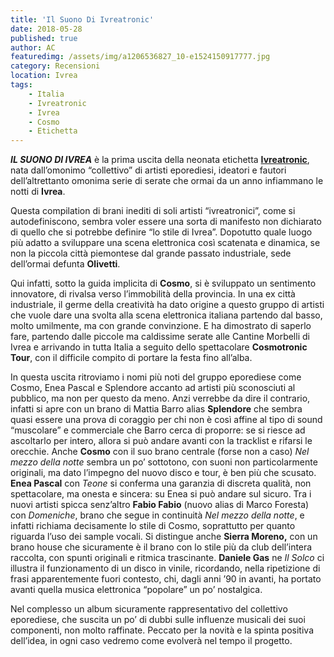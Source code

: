 ```yaml
---
title: 'Il Suono Di Ivreatronic'
date: 2018-05-28
published: true
author: AC
featuredimg: /assets/img/a1206536827_10-e1524150917777.jpg
category: Recensioni
location: Ivrea
tags:
    - Italia
    - Ivreatronic
    - Ivrea
    - Cosmo
    - Etichetta
---
```

***IL SUONO DI IVREA*** è la prima uscita della neonata etichetta **[Ivreatronic](http://localhost/bom-wordpress/ivreatronic)**, nata dall’omonimo “collettivo” di artisti eporediesi, ideatori e fautori dell’altrettanto omonima serie di serate che ormai da un anno infiammano le notti di **Ivrea**.

Questa compilation di brani inediti di soli artisti “ivreatronici”, come si autodefiniscono, sembra voler essere una sorta di manifesto non dichiarato di quello che si potrebbe definire “lo stile di Ivrea”. Dopotutto quale luogo più adatto a sviluppare una scena elettronica così scatenata e dinamica, se non la piccola città piemontese dal grande passato industriale, sede dell’ormai defunta **Olivetti**.

Qui infatti, sotto la guida implicita di **Cosmo**, si è sviluppato un sentimento innovatore, di rivalsa verso l’immobilità della provincia. In una ex città industriale, il germe della creatività ha dato origine a questo gruppo di artisti che vuole dare una svolta alla scena elettronica italiana partendo dal basso, molto umilmente, ma con grande convinzione. E ha dimostrato di saperlo fare, partendo dalle piccole ma caldissime serate alle Cantine Morbelli di Ivrea e arrivando in tutta Italia a seguito dello spettacolare **Cosmotronic Tour**, con il difficile compito di portare la festa fino all’alba.

In questa uscita ritroviamo i nomi più noti del gruppo eporediese come Cosmo, Enea Pascal e Splendore accanto ad artisti più sconosciuti al pubblico, ma non per questo da meno. Anzi verrebbe da dire il contrario, infatti si apre con un brano di Mattia Barro alias **Splendore** che sembra quasi essere una prova di coraggio per chi non è così affine al tipo di sound “muscolare” e commerciale che Barro cerca di proporre: se si riesce ad ascoltarlo per intero, allora si può andare avanti con la tracklist e rifarsi le orecchie. Anche **Cosmo** con il suo brano centrale (forse non a caso) *Nel mezzo della notte* sembra un po’ sottotono, con suoni non particolarmente originali, ma dato l’impegno del nuovo disco e tour, è ben più che scusato. **Enea Pascal** con *Teone* si conferma una garanzia di discreta qualità, non spettacolare, ma onesta e sincera: su Enea si può andare sul sicuro. Tra i nuovi artisti spicca senz’altro **Fabio Fabio** (nuovo alias di Marco Foresta) con *Domeniche*, brano che segue in continuità *Nel mezzo della notte*, e infatti richiama decisamente lo stile di Cosmo, soprattutto per quanto riguarda l’uso dei sample vocali. Si distingue anche **Sierra Moreno,** con un brano house che sicuramente è il brano con lo stile più da club dell’intera raccolta, con spunti originali e ritmica trascinante. **Daniele Gas** ne *Il Solco* ci illustra il funzionamento di un disco in vinile, ricordando, nella ripetizione di frasi apparentemente fuori contesto, chi, dagli anni ’90 in avanti, ha portato avanti quella musica elettronica “popolare” un po’ nostalgica.

Nel complesso un album sicuramente rappresentativo del collettivo eporediese, che suscita un po’ di dubbi sulle influenze musicali dei suoi componenti, non molto raffinate. Peccato per la novità e la spinta positiva dell’idea, in ogni caso vedremo come evolverà nel tempo il progetto.
